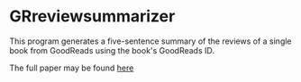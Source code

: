 # GRreviewsummarizer

This program generates a five-sentence summary of the reviews of a single book from GoodReads using the book's GoodReads ID.

The full paper may be found [here](https://github.com/je-fang/GRreviewsummarizer/blob/master/Goodreads%20Review%20Feature%20Extraction.pdf)

